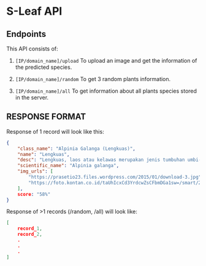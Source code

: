 # S-Leaf API

## Endpoints
This API consists of:
1. ```[IP/domain_name]/upload```
    To upload an image and get the information of the predicted species.

1. ```[IP/domain_name]/random```
    To get 3 random plants information.

1. ```[IP/domain_name]/all```
    To get information about all plants species stored in the server.


## RESPONSE FORMAT
Response of 1 record will look like this:
```json
{
    "class_name": "Alpinia Galanga (Lengkuas)",
    "name": "Lengkuas",
    "desc": "Lengkuas, laos atau kelawas merupakan jenis tumbuhan umbi-umbian yang bisa hidup di daerah dataran tinggi maupun dataran rendah. Umumnya masyarakat memanfaatkannya sebagai campuran bumbu masak dan pengobatan tradisional.",
    "scientific_name": "Alpinia galanga",
    "img_urls": [
        "https://prasetio23.files.wordpress.com/2015/01/download-3.jpg",
        "https://foto.kontan.co.id/taUhIcxCd3YrdcwZsCFbmDGa1sw=/smart/2020/06/11/553414440p.jpg"
    ],
    score: "58%"
}
```

Response of >1 records (/random, /all) will look like:
```json
[
    record_1,
    record_2,
    .
    .
    .
]
```
